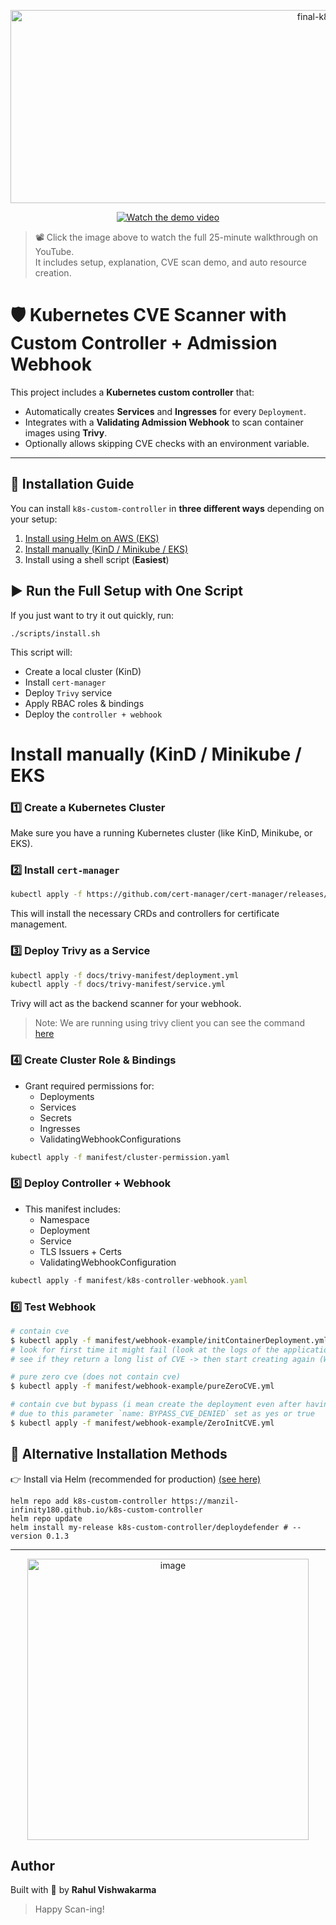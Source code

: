 <div align="center">
<p align="center">
<img width="960" height="309" alt="final-k8s" src="https://github.com/user-attachments/assets/e5ef535e-a07a-4cd5-9fbd-926a0c62cf39" />
</p>

[![Watch the demo video](https://github.com/user-attachments/assets/4ba51960-d9d2-4ac4-9272-c4ee3c5cf262)](https://www.youtube.com/watch?v=mAr62XBVbmg)
</div>

> 📽️ Click the image above to watch the full 25-minute walkthrough on YouTube.  
> It includes setup, explanation, CVE scan demo, and auto resource creation.


# 🛡️ Kubernetes CVE Scanner with Custom Controller + Admission Webhook

This project includes a **Kubernetes custom controller** that:
- Automatically creates **Services** and **Ingresses** for every `Deployment`.
- Integrates with a **Validating Admission Webhook** to scan container images using **Trivy**.
- Optionally allows skipping CVE checks with an environment variable.

---

## 🚀 Installation Guide
You can install `k8s-custom-controller` in **three different ways** depending on your setup:  

1. [Install using Helm on AWS (EKS)](./docs/aws.md)  
2. [Install manually (KinD / Minikube / EKS)](https://github.com/manzil-infinity180/k8s-custom-controller?tab=readme-ov-file#1%EF%B8%8F%E2%83%A3-create-a-kubernetes-cluster)  
3. Install using a shell script (**Easiest**)


## ▶️ Run the Full Setup with One Script
If you just want to try it out quickly, run:
```
./scripts/install.sh
```
This script will:

* Create a local cluster (KinD)
* Install `cert-manager`
* Deploy `Trivy` service
* Apply RBAC roles & bindings
* Deploy the `controller + webhook`

# Install manually (KinD / Minikube / EKS

### 1️⃣ Create a Kubernetes Cluster

Make sure you have a running Kubernetes cluster (like KinD, Minikube, or EKS).


### 2️⃣ Install `cert-manager`

```bash
kubectl apply -f https://github.com/cert-manager/cert-manager/releases/download/v1.18.2/cert-manager.yaml
```
This will install the necessary CRDs and controllers for certificate management.

### 3️⃣ Deploy Trivy as a Service
```bash
kubectl apply -f docs/trivy-manifest/deployment.yml
kubectl apply -f docs/trivy-manifest/service.yml
```
Trivy will act as the backend scanner for your webhook.
> Note: We are running using trivy client you can see the command [here](https://github.com/aquasecurity/trivy/discussions/2119)

### 4️⃣ Create Cluster Role & Bindings
* Grant required permissions for:
    - Deployments
    - Services 
    - Secrets 
    - Ingresses 
    - ValidatingWebhookConfigurations
```bash
kubectl apply -f manifest/cluster-permission.yaml

```

### 5️⃣ Deploy Controller + Webhook
* This manifest includes:
    - Namespace
    - Deployment
    - Service
    - TLS Issuers + Certs
    - ValidatingWebhookConfiguration

```ts
kubectl apply -f manifest/k8s-controller-webhook.yaml
```
### 6️⃣ Test Webhook
```bash
# contain cve
$ kubectl apply -f manifest/webhook-example/initContainerDeployment.yml
# look for first time it might fail (look at the logs of the application (k8s-custom-controller) and 
# see if they return a long list of CVE -> then start creating again (Working on to optimize) 

# pure zero cve (does not contain cve) 
$ kubectl apply -f manifest/webhook-example/pureZeroCVE.yml

# contain cve but bypass (i mean create the deployment even after having CVE) 
# due to this parameter `name: BYPASS_CVE_DENIED` set as yes or true
$ kubectl apply -f manifest/webhook-example/ZeroInitCVE.yml
```

## 🔹 Alternative Installation Methods
👉 Install via Helm (recommended for production) [(see here)](./docs/aws.md)  
```
helm repo add k8s-custom-controller https://manzil-infinity180.github.io/k8s-custom-controller
helm repo update
helm install my-release k8s-custom-controller/deploydefender # --version 0.1.3
```


---


<p align="center">
<img width="450" height="450" alt="image" src="https://github.com/user-attachments/assets/92fe17a5-bffe-469d-beb3-0769bb85d4a5" />
</p>

## Author

Built with 💙 by **Rahul Vishwakarma**

> Happy Scan-ing!
